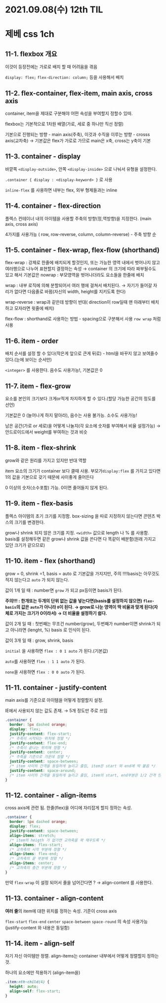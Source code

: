 # 2021.09.08(수) 12th TIL

# 제베 css 1ch

## 11-1. flexbox 개요

이것이 등장전에는 가로로 배치 할 때 어려움을 겪음

`display: flex;` `flex-direction: column;` 등을 사용해서 배치

## 11-2. flex-container, flex-item, main axis, cross axis

container, item을 제대로 구분해야 어떤 속성을 부여할지 정할수 있따.

flexbox는 기본적으로 1차원 배열(가로, 세로 중 하나만 직선 정렬)

기본으로 진행되는 방향 - main axis(주축), 이것과 수직을 이루는 방향 - crosss axis(교차축)
→ 기본값은 flex가 가로로 가므로 main은 x축, cross는 y축이 기본

## 11-3. container - display

바깥쪽 `<display-outside>`, 안쪽 `<display-inside>` 으로 나눠서 유형을 설정한다.

`.container { display : <display-keyword> }` 로 사용

`inline-flex` 를 사용하면 내부는 flex, 외부 형제들과는 inline

## 11-4. container - flex-direction

플렉스 컨테이너 내의 아이템을 사용할 주축의 방향(정,역방향)을 지정한다. (main axis, cross axis)

4가지를 사용가능 ( row, row-reverse, column, column-reverse) - 주축 방향 순

## 11-5. container - flex-wrap, flex-flow (shorthand)

flex-wrap : 강제로 한줄에 배치되게 할것인지, 또는 가능한 영역 내에서 벗어나지 않고 여러행으로 나누어 표현할지 결정하는 속성 → container 의 크기에 따라 짜부될수도 있고 해서
기본값은 nowrap : 부모영역을 벗어나더라도 요소들을 한줄에 배치

wrap : 내부 로직에 의해 분할되어서 여러 행에 걸쳐서 배치된다. → 자기가 들어갈 자리가 없다면 다음줄로 바뀜(자신의 width, height를 지키도록 한다)

wrap-reverse : wrap과 같은데 방향이 반대( direction이 row일때 맨 아래부터 배치하고 모자라면 윗줄에 배치)

flex-flow : shorthand로 사용하는 방법 - spacing으로 구분해서 사용 `row wrap` 처럼 사용

## 11-6. item - order

배치 순서를 설정 할 수 있다(작은게 앞으로 큰게 뒤로) - html을 바꾸지 않고 보여줄수있다.(눈에 보이는 순서만)

`<integer>` 를 사용한다. 음수도 사용가능!, 기본값은 0

## 11-7. item - flex-grow

요소를 본인의 크기보다 크게or적게 차지하게 할 수 있다.(할당 가능한 공간의 정도를 선언)

기본값은 0 (늘어나게 하지 말아라), 음수는 사용 불가능. 소수도 사용가능!

남은 공간(가로 or 세로)을 어떻게 나눌지(각 요소에 숫자를 부여해서 비율 설정가능) → 안드로이드에서 weight를 부여하는 것과 비슷

## 11-8. item - flex-shrink

grow와 같은 원리를 가지고 있지만 반대 역할

item 요소의 크기가 container 보다 클때 사용. 부모가`display:flex` 를 가지고 있다면 1의 값을 기본으로 갖기 때문에 사이좋게 줄어든다

0 이상의 숫자(소수포함) 가능. 0이면 줄어들지 않게 된다.

## 11-9. item - flex-basis

플렉스 아이템의 초기 크기를 지정함. box-sizing 을 따로 지정하지 않는다면 콘텐츠 박스의 크기를 변경한다.

grow나 shrink 되지 않은 크기를 지정. `<width>` 값으로 length 나 % 를 사용함. basis를 설정해두면 같은 grow나 shrink 값을 쓴다면 다 똑같이 배분함(원래 가지고 있던 크기가 같으므로)

## 11-10. item - flex (shorthand)

grow = 0, shrink =1, basis = auto 로 기본값을 가지지만,
주의 !!!!basis는 아무것도 적지 않는다고 `auto` 가 되지 않는다.

값이 1개 일 때 : number면 `grow` 가 되고 px등이면 basis가 된다.

**주의!!! : 한개또는 두개의 단위 없는 값을 넣는다면(basis를 설정하지 않으면) `flex-basis`의 값은 `auto`가 아니라 `0`이 된다. → grow로 나눈 영역이 딱 비율과 맞게 된다(자체로 가지는 크기가 0이라서) → 더 비율을 설정하기 쉽다.**

값이 2개 일 때 : 첫번째는 무조건 number(grow), 두번째가 number이면 shrink가 되고 아니라면 (lenght, %) basis 로 인식이 된다.

값이 3개 일 때 : grow, shrink, basis

`initial` 을 사용하면 `flex : 0 1 auto` 가 된다.(기본값)

`auto`를 사용하면 `flex : 1 1 auto` 가 된다.

`none`을 사용하면 `flex : 0 0 auto` 가 된다.

## 11-11. container - justify-content

main axis를 기준으로 아이템을 어떻게 정렬할지 설정.

IE에서 사용되지 않는 값도 존재. → 5개 정도만 주로 쓰임

```css
.container {
  border: 5px dashed orange;
  display: flex;
  justify-content: flex-start;
  /* 주축이 시작되는 위치에 정렬 */
  justify-content: flex-end;
  /* 주축이 끝나는 위치에 정렬 */
  justify-content: center;
  /* 주축을 기준으로 가운데 정렬 */
  justify-content: space-between;
  /* item 사이의 간격을 동일하게 늘리고 줄임, item은 start 와 end에 딱 붙음 */
  justify-content: space-around;
  /* item 사이의 간격을 동일하게 늘리고 줄임, item의 start, end부분은 1/2 간격 만큼 떨어져있음 */
}
```

## 11-12. container - align-items

cross axis에 관련 됨. 한줄(flex)을 어디에 자리잡게 할지 정하는 속성.

```css
.container {
  border: 5px dashed orange;
  display: flex;
  justify-content: space-between;
  align-items: stretch;
  /* item의 heigth 가 없가면 교차축을 꽉 채우도록 */
  align-items: flex-start;
  /* 교차축의 시작 부분에 정렬 */
  align-items: flex-end;
  /* 교차축의 끝 부분에 정렬 */
  align-items: center;
  /* 교차축의 중간 부분에 정렬 */
}
```

만약 `flex-wrap` 이 설정 되어서 줄을 넘어간다면 ? → align-content 를 사용한다.

## 11-13. container - align-content

**여러 줄**의 item에 대한 위치를 정하는 속성. 기준이 cross axis

`flex-start` `flex-end` `center` `space-between` `space-round` 의 속성 사용가능(justify-content 와 내용은 동일함)

## 11-14. item - align-self

자기 자신 아이템만 정렬. align-items는 container 내부에서 어떻게 정렬할지 정하는 것.

하나의 요소에만 적용하기 (align-item을)

```css
.item:nth-child(4) {
  height: auto;
  align-self: flex-start;
}
```
